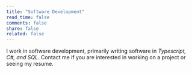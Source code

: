 ```yaml
---
title: "Software Development"
read_time: false
comments: false
share: false
related: false
---
```


I work in software development, primarily writing software in *Typescript, C#, and SQL.* Contact me if you are interested in working on a project or seeing my resume.